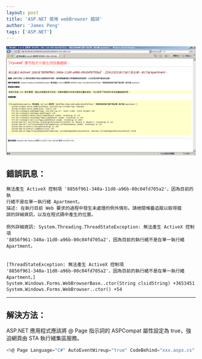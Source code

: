 ```yaml
---
layout: post
title: 'ASP.NET 使用 webBrowser 錯誤'
author: 'James Peng'
tags: ['ASP.NET']
---
```


![](..\images\2008-04-27-Aspnet_webBrowser\B5hoO6F.png)


## 錯誤訊息： ##

    無法產生 ActiveX 控制項 '8856f961-340a-11d0-a96b-00c04fd705a2'，因為目前的執
    行緒不是在單一執行緒 Apartment。
    描述: 在執行目前 Web 要求的過程中發生未處理的例外情形。請檢閱堆疊追蹤以取得錯
    誤的詳細資訊，以及在程式碼中產生的位置。
    
    例外詳細資訊: System.Threading.ThreadStateException: 無法產生 ActiveX 控制項
    '8856f961-340a-11d0-a96b-00c04fd705a2'，因為目前的執行緒不是在單一執行緒
    Apartment。
    
    
    [ThreadStateException: 無法產生 ActiveX 控制項
    '8856f961-340a-11d0-a96b-00c04fd705a2'，因為目前的執行緒不是在單一執行緒
    Apartment。]
    System.Windows.Forms.WebBrowserBase..ctor(String clsidString) +3653451
    System.Windows.Forms.WebBrowser..ctor() +54


----------

## 解決方法： ##

ASP.NET 應用程式應該將 @ Page 指示詞的 ASPCompat 屬性設定為 true，強迫網頁由 STA 執行緒集區服務。


~~~csharp
<%@ Page Language="C#" AutoEventWireup="true" CodeBehind="xxx.aspx.cs" Inherits="xxx.xxx" AspCompat="true" %>
~~~

